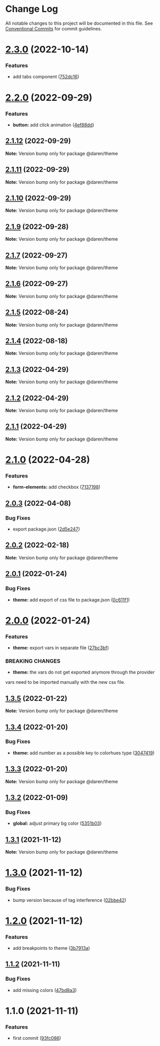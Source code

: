# Change Log

All notable changes to this project will be documented in this file.
See [Conventional Commits](https://conventionalcommits.org) for commit guidelines.

# [2.3.0](https://github.com/darenmalfait/darenui/compare/@daren/theme@2.2.0...@daren/theme@2.3.0) (2022-10-14)

### Features

- add tabs component ([752dc16](https://github.com/darenmalfait/darenui/commit/752dc16448f0abe47af1c4f32459cf2ac741a40c))

# [2.2.0](https://github.com/darenmalfait/darenui/compare/@daren/theme@2.1.12...@daren/theme@2.2.0) (2022-09-29)

### Features

- **button:** add click animation ([4ef88dd](https://github.com/darenmalfait/darenui/commit/4ef88dd88dbcf3411b3bfdd8250323b6e7338fb7))

## [2.1.12](https://github.com/darenmalfait/darenui/compare/@daren/theme@2.1.11...@daren/theme@2.1.12) (2022-09-29)

**Note:** Version bump only for package @daren/theme

## [2.1.11](https://github.com/darenmalfait/darenui/compare/@daren/theme@2.1.10...@daren/theme@2.1.11) (2022-09-29)

**Note:** Version bump only for package @daren/theme

## [2.1.10](https://github.com/darenmalfait/darenui/compare/@daren/theme@2.1.9...@daren/theme@2.1.10) (2022-09-29)

**Note:** Version bump only for package @daren/theme

## [2.1.9](https://github.com/darenmalfait/darenui/compare/@daren/theme@2.1.7...@daren/theme@2.1.9) (2022-09-28)

**Note:** Version bump only for package @daren/theme

## [2.1.7](https://github.com/darenmalfait/darenui/compare/@daren/theme@2.1.6...@daren/theme@2.1.7) (2022-09-27)

**Note:** Version bump only for package @daren/theme

## [2.1.6](https://github.com/darenmalfait/darenui/compare/@daren/theme@2.1.5...@daren/theme@2.1.6) (2022-09-27)

**Note:** Version bump only for package @daren/theme

## [2.1.5](https://github.com/darenmalfait/darenui/compare/@daren/theme@2.1.4...@daren/theme@2.1.5) (2022-08-24)

**Note:** Version bump only for package @daren/theme

## [2.1.4](https://github.com/darenmalfait/darenui/compare/@daren/theme@2.1.3...@daren/theme@2.1.4) (2022-08-18)

**Note:** Version bump only for package @daren/theme

## [2.1.3](https://github.com/darenmalfait/darenui/compare/@daren/theme@2.1.2...@daren/theme@2.1.3) (2022-04-29)

**Note:** Version bump only for package @daren/theme

## [2.1.2](https://github.com/darenmalfait/darenui/compare/@daren/theme@2.1.1...@daren/theme@2.1.2) (2022-04-29)

**Note:** Version bump only for package @daren/theme

## [2.1.1](https://github.com/darenmalfait/darenui/compare/@daren/theme@2.1.0...@daren/theme@2.1.1) (2022-04-29)

**Note:** Version bump only for package @daren/theme

# [2.1.0](https://github.com/darenmalfait/darenui/compare/@daren/theme@2.0.3...@daren/theme@2.1.0) (2022-04-28)

### Features

- **form-elements:** add checkbox ([7137198](https://github.com/darenmalfait/darenui/commit/7137198056b8a7fae500300ebcb7250f82c11835))

## [2.0.3](https://github.com/darenmalfait/darenui/compare/@daren/theme@2.0.2...@daren/theme@2.0.3) (2022-04-08)

### Bug Fixes

- export package.json ([2d5e247](https://github.com/darenmalfait/darenui/commit/2d5e24797a289b7507666bf67d954fc93be33d8f))

## [2.0.2](https://github.com/darenmalfait/darenui/compare/@daren/theme@2.0.1...@daren/theme@2.0.2) (2022-02-18)

**Note:** Version bump only for package @daren/theme

## [2.0.1](https://github.com/darenmalfait/darenui/compare/@daren/theme@2.0.0...@daren/theme@2.0.1) (2022-01-24)

### Bug Fixes

- **theme:** add export of css file to package.json ([0c611f1](https://github.com/darenmalfait/darenui/commit/0c611f117aec62418b18ac171213ebd72fbfe969))

# [2.0.0](https://github.com/darenmalfait/darenui/compare/@daren/theme@1.3.5...@daren/theme@2.0.0) (2022-01-24)

### Features

- **theme:** export vars in separate file ([27bc3bf](https://github.com/darenmalfait/darenui/commit/27bc3bf410a866ab106e2de893691848be6c1957))

### BREAKING CHANGES

- **theme:** the vars do not get exported anymore through the provider

vars need to be imported manually with the new css file.

## [1.3.5](https://github.com/darenmalfait/darenui/compare/@daren/theme@1.3.4...@daren/theme@1.3.5) (2022-01-22)

**Note:** Version bump only for package @daren/theme

## [1.3.4](https://github.com/darenmalfait/darenui/compare/@daren/theme@1.3.3...@daren/theme@1.3.4) (2022-01-20)

### Bug Fixes

- **theme:** add number as a possible key to colorhues type ([3047419](https://github.com/darenmalfait/darenui/commit/3047419028b7cb1fb7161719cde150b38177c83e))

## [1.3.3](https://github.com/darenmalfait/darenui/compare/@daren/theme@1.3.2...@daren/theme@1.3.3) (2022-01-20)

**Note:** Version bump only for package @daren/theme

## [1.3.2](https://github.com/darenmalfait/darenui/compare/@daren/theme@1.3.1...@daren/theme@1.3.2) (2022-01-09)

### Bug Fixes

- **global:** adjust primary bg color ([5351b03](https://github.com/darenmalfait/darenui/commit/5351b0341e5d25331aa632a721e49740bfab522d))

## [1.3.1](https://github.com/darenmalfait/darenui/compare/@daren/theme@1.2.0...@daren/theme@1.3.1) (2021-11-12)

**Note:** Version bump only for package @daren/theme

# [1.3.0](https://github.com/darenmalfait/darenui/compare/@daren/theme@1.2.0...@daren/theme@1.3.0) (2021-11-12)

### Bug Fixes

- bump version because of tag interference ([02bbe42](https://github.com/darenmalfait/darenui/commit/02bbe4228036aaa64e8ea27286c00429d2334365))

# [1.2.0](https://github.com/darenmalfait/darenui/compare/@daren/theme@1.1.2...@daren/theme@1.2.0) (2021-11-12)

### Features

- add breakpoints to theme ([3b7913a](https://github.com/darenmalfait/darenui/commit/3b7913a8472a32cfce53161e4efc1146a6e90e19))

## [1.1.2](https://github.com/darenmalfait/darenui/compare/@daren/theme@1.1.0...@daren/theme@1.1.2) (2021-11-11)

### Bug Fixes

- add missing colors ([47bd8a3](https://github.com/darenmalfait/darenui/commit/47bd8a37413847c87d296e92cc24610110f97ad5))

# 1.1.0 (2021-11-11)

### Features

- first commit ([93fc086](https://github.com/darenmalfait/darenui/commit/93fc0863be58d5e1a7c3b76aceb503ca3c3bc57f))
